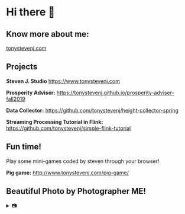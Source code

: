 # Hi there 👋

## Know more about me:
[tonystevenj.com](https://www.tonystevenj.com)

## Projects

  **Steven J. Studio** https://www.tonystevenj.com
  
  **Prosperity Adviser:** https://tonystevenj.github.io/prosperity-adviser-fall2019

  **Data Collector:** https://github.com/tonystevenj/height-collector-spring
  
  **Streaming Processing Tutorial in Flink:** https://github.com/tonystevenj/simple-flink-tutorial
  
  
## Fun time!
Play some mini-games coded by steven through your browser!


  **Pig game:** http://www.tonystevenj.com/pig-game/
 
 
 ## Beautiful Photo by Photographer ME!
<details>
<summary>📷</summary>
<img src="https://raw.githubusercontent.com/tonystevenj/tonystevenj/master/%E9%9D%92%E6%A9%993-%E5%B0%8F%E6%96%87%E4%BB%B6.jpg"/>
</details>
<!--
**tonystevenj/tonystevenj** is a ✨ _special_ ✨ repository because its `README.md` (this file) appears on your GitHub profile.

Here are some ideas to get you started:

- 🔭 I’m currently working on ...
- 🌱 I’m currently learning ...
- 👯 I’m looking to collaborate on ...
- 🤔 I’m looking for help with ...
- 💬 Ask me about ...
- 📫 How to reach me: ...
- 😄 Pronouns: ...
- ⚡ Fun fact: ...
-->
